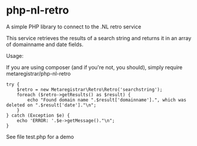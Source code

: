 # php-nl-retro
A simple PHP library to connect to the .NL retro service

This service retrieves the results of a search string and returns it in an array of domainname and date fields.

Usage: 

If you are using composer (and if you're not, you should), simply require metaregistrar/php-nl-retro
```
try {
    $retro = new Metaregistrar\Retro\Retro('searchstring');   
    foreach ($retro->getResults() as $result) {   
        echo "Found domain name ".$result['domainname'].", which was deleted on ".$result['date']."\n";       
    }   
} catch (Exception $e) {
    echo 'ERROR: '.$e->getMessage()."\n"; 
}
```
See file test.php for a demo
